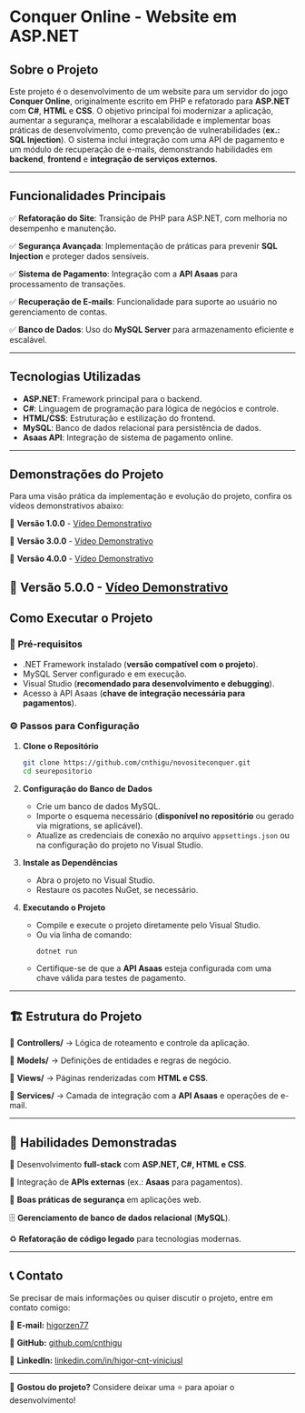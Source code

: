 # Conquer Online - Website em ASP.NET

&#x20;

## Sobre o Projeto

Este projeto é o desenvolvimento de um website para um servidor do jogo **Conquer Online**, originalmente escrito em PHP e refatorado para **ASP.NET** com **C#**, **HTML** e **CSS**. O objetivo principal foi modernizar a aplicação, aumentar a segurança, melhorar a escalabilidade e implementar boas práticas de desenvolvimento, como prevenção de vulnerabilidades (**ex.: SQL Injection**). O sistema inclui integração com uma API de pagamento e um módulo de recuperação de e-mails, demonstrando habilidades em **backend**, **frontend** e **integração de serviços externos**.

---

## Funcionalidades Principais

✅ **Refatoração do Site**: Transição de PHP para ASP.NET, com melhoria no desempenho e manutenção.

✅ **Segurança Avançada**: Implementação de práticas para prevenir **SQL Injection** e proteger dados sensíveis.

✅ **Sistema de Pagamento**: Integração com a **API Asaas** para processamento de transações.

✅ **Recuperação de E-mails**: Funcionalidade para suporte ao usuário no gerenciamento de contas.

✅ **Banco de Dados**: Uso do **MySQL Server** para armazenamento eficiente e escalável.

---

## Tecnologias Utilizadas

- **ASP.NET**: Framework principal para o backend.
- **C#**: Linguagem de programação para lógica de negócios e controle.
- **HTML/CSS**: Estruturação e estilização do frontend.
- **MySQL**: Banco de dados relacional para persistência de dados.
- **Asaas API**: Integração de sistema de pagamento online.

---

## Demonstrações do Projeto

Para uma visão prática da implementação e evolução do projeto, confira os vídeos demonstrativos abaixo:

📌 **Versão 1.0.0** - [Vídeo Demonstrativo](https://youtu.be/4mmKo8R8_hk)&#x20;

📌 **Versão 3.0.0** - [Vídeo Demonstrativo](https://youtu.be/WTzRSfK23CA)&#x20;

📌 **Versão 4.0.0** - [Vídeo Demonstrativo](https://youtu.be/72jCJgFOeQk)&#x20;

📌 **Versão 5.0.0** - [Vídeo Demonstrativo](https://www.youtube.com/watch?v=ZS2JE0wzVfg)&#x20;
---

## Como Executar o Projeto

### 📌 Pré-requisitos

- .NET Framework instalado (**versão compatível com o projeto**).
- MySQL Server configurado e em execução.
- Visual Studio (**recomendado para desenvolvimento e debugging**).
- Acesso à API Asaas (**chave de integração necessária para pagamentos**).

### ⚙️ Passos para Configuração

1. **Clone o Repositório**

   ```sh
   git clone https://github.com/cnthigu/novositeconquer.git
   cd seurepositorio
   ```

2. **Configuração do Banco de Dados**

   - Crie um banco de dados MySQL.
   - Importe o esquema necessário (**disponível no repositório** ou gerado via migrations, se aplicável).
   - Atualize as credenciais de conexão no arquivo `appsettings.json` ou na configuração do projeto no Visual Studio.

3. **Instale as Dependências**

   - Abra o projeto no Visual Studio.
   - Restaure os pacotes NuGet, se necessário.

4. **Executando o Projeto**

   - Compile e execute o projeto diretamente pelo Visual Studio.
   - Ou via linha de comando:
     ```sh
     dotnet run
     ```
   - Certifique-se de que a **API Asaas** esteja configurada com uma chave válida para testes de pagamento.

---

## 🏗️ Estrutura do Projeto

📂 **Controllers/** → Lógica de roteamento e controle da aplicação.

📂 **Models/** → Definições de entidades e regras de negócio.

📂 **Views/** → Páginas renderizadas com **HTML e CSS**.

📂 **Services/** → Camada de integração com a **API Asaas** e operações de e-mail.

---

## 🎯 Habilidades Demonstradas

🚀 Desenvolvimento **full-stack** com **ASP.NET, C#, HTML e CSS**.

🔗 Integração de **APIs externas** (ex.: **Asaas** para pagamentos).

🔐 **Boas práticas de segurança** em aplicações web.

🗄️ **Gerenciamento de banco de dados relacional** (**MySQL**).

♻️ **Refatoração de código legado** para tecnologias modernas.

---

## 📞 Contato

Se precisar de mais informações ou quiser discutir o projeto, entre em contato comigo:

📧 **E-mail:** [higorzen77](mailto\:higorzen77@gmail.com)

🐙 **GitHub:** [github.com/cnthigu](https://github.com/cnthigu)

🔗 **LinkedIn:** [linkedin.com/in/higor-cnt-viniciusl](www.linkedin.com/in/higor-cnt-vinicius)

---

🔹 **Gostou do projeto?** Considere deixar uma ⭐ para apoiar o desenvolvimento!

